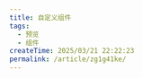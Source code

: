 ```yaml
---
title: 自定义组件
tags:
  - 预览
  - 组件
createTime: 2025/03/21 22:22:23
permalink: /article/zg1g41ke/
---
```


<CustomComponent />
